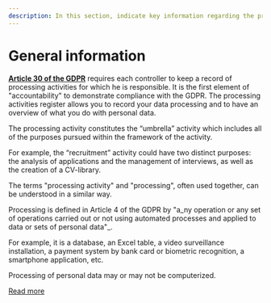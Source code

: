 ```yaml
---
description: In this section, indicate key information regarding the processing activity.
---
```


# General information

[**Article 30 of the GDPR**](https://gdpr-info.eu/art-30-gdpr/) requires each controller to keep a record of processing activities for which he is responsible. It is the first element of "accountability" to demonstrate compliance with the GDPR. The processing activities register allows you to record your data processing and to have an overview of what you do with personal data.

The processing activity constitutes the “umbrella” activity which includes all of the purposes pursued within the framework of the activity.

For example, the “recruitment” activity could have two distinct purposes: the analysis of applications and the management of interviews, as well as the creation of a CV-library.

The terms "processing activity" and "processing", often used together, can be understood in a similar way.

Processing is defined in Article 4 of the GDPR by "a_ny operation or any set of operations carried out or not using automated processes and applied to data or sets of personal data"_.

For example, it is a database, an Excel table, a video surveillance installation, a payment system by bank card or biometric recognition, a smartphone application, etc.

Processing of personal data may or may not be computerized.

[Read more](https://www.cnil.fr/en/record-processing-activities)
